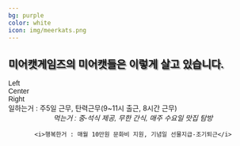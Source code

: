 ```yaml
---
bg: purple
color: white
icon: img/meerkats.png
---
```

<style>
   @import url(//fonts.googleapis.com/earlyaccess/jejugothic.css);
   .jg{
   font-family: 'Jeju Gothic', sans-serif; 
   text-shadow: 2px 2px 2px gray;
   }
   
   .sp{
   width: 33%;
   text-align:center;
   font-family: 'Jeju Gothic', sans-serif; 
   }
   
   #container{
   width:100%;
   test-align:center;
   font-family: 'Jeju Gothic', sans-serif;
   }
   
   #left{
   display: inline-block;
   float:left;
   width:100%;
   }
   
   #center{
   display: inline-block;
   margin:0 auto;
   width:100%;
   }
   
   #right{
   display: inline-block;
   float:right;
   width:100%;
   }
   
</style>

<link rel="stylesheet" href="https://use.fontawesome.com/releases/v5.2.0/css/all.css" integrity="sha384-hWVjflwFxL6sNzntih27bfxkr27PmbbK/iSvJ+a4+0owXq79v+lsFkW54bOGbiDQ" crossorigin="anonymous">

<div>
  <h2 class="jg">미어캣게임즈의 미어캣들은 이렇게 살고 있습니다.</h2>
  </div>
<div id="container">
   <div id="left">
      <i class="fa fa-clock fa-4x"></i>
   </div>
   <div id="center">
      <i class="fa fa-utensils fa-4x"></i>
   </div>
   <div id="right">
      <i class="fa fa-grin-alt fa-4x"></i>
   </div>
 </div>
 
 <div id="container">
  <div id="left" class="col">Left</div>
  <div id="center" class="col">Center</div>
  <div id="right" class="col">Right</div>
</div>
  
   <div>일하는거 : 주5일 근무, 탄력근무(9~11시 출근, 8시간 근무)</div>
   </span>
   <span class="sp">
      <div><i class="fa fa-utensils fa-4x"></i></div>
        <div><i>먹는거 : 중-석식 제공, 무한 간식, 매주 수요일 맛집 탐방</i></div>
  </span>
  <span class="sp">
     
     <i>행복한거 : 매월 10만원 문화비 지원, 기념일 선물지급-조기퇴근</i> 
  </span>
</div>
